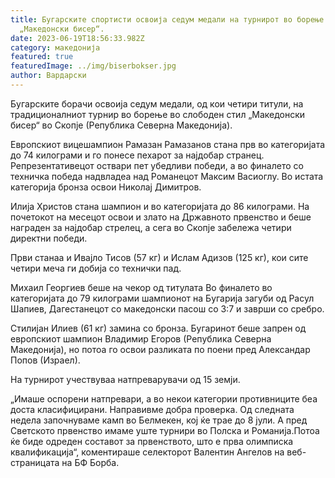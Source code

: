 ```yaml
---
title: Бугарските спортисти освоија седум медали на турнирот во борење
  „Македонски бисер“.
date: 2023-06-19T18:56:33.982Z
category: македонија
featured: true
featuredImage: ../img/biserbokser.jpg
author: Вардарски
---
```

Бугарските борачи освоија седум медали, од кои четири титули, на традиционалниот турнир во борење во слободен стил „Македонски бисер“ во Скопје (Република Северна Македонија).

Европскиот вицешампион Рамазан Рамазанов стана прв во категоријата до 74 килограми и го понесе пехарот за најдобар странец. Репрезентативецот оствари пет убедливи победи, а во финалето со техничка победа надвладеа над Романецот Максим Васиоглу. Во истата категорија бронза освои Николај Димитров.

Илија Христов стана шампион и во категоријата до 86 килограми. На почетокот на месецот освои и злато на Државното првенство и беше награден за најдобар стрелец, а сега во Скопје забележа четири директни победи.

Први станаа и Ивајло Тисов (57 кг) и Ислам Адизов (125 кг), кои сите четири меча ги добија со технички пад.

Михаил Георгиев беше на чекор од титулата Во финалето во категоријата до 79 килограми шампионот на Бугарија загуби од Расул Шапиев, Дагестанецот со македонски пасош со 3:7 и заврши со сребро.

Стилијан Илиев (61 кг) замина со бронза. Бугаринот беше запрен од европскиот шампион Владимир Егоров (Република Северна Македонија), но потоа го освои разликата по поени пред Александар Попов (Израел).

На турнирот учествуваа натпреварувачи од 15 земји.

„Имаше оспорени натпревари, а во некои категории противниците беа доста класифицирани. Направивме добра проверка. Од следната недела започнуваме камп во Белмекен, кој ќе трае до 8 јули. А пред Светското првенство имаме уште турнири во Полска и Романија.Потоа ќе биде одреден составот за првенството, што е прва олимписка квалификација“, коментираше селекторот Валентин Ангелов на веб-страницата на БФ Борба.